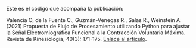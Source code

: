 Este es el código que acompaña la publicación:


Valencia O, de la Fuente C., Guzmán-Venegas R., Salas R., Weinstein A. (2021) Propuesta de Flujo de Procesamiento utilizando Python para ajustar la Señal Electromiográfica Funcional a la Contracción Voluntaria Máxima. Revista de Kinesiología, 40(3): 171-175. [Enlace al artículo](https://sites.google.com/view/revistakinesiologia/n%C3%BAmeros-previos/n%C3%BAmero-3-2021-vol-40/propuesta-de-flujo-de-procesamiento-utilizando-python-para-ajustar-la-se%C3%B1al?authuser=0]).
